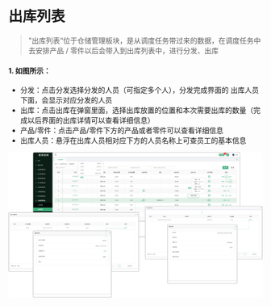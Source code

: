 
# 出库列表

> "出库列表“位于仓储管理板块，是从调度任务带过来的数据，在调度任务中去安排产品 / 零件以后会带入到出库列表中，进行分发、出库

#### 1. 如图所示：
* 分发：点击分发选择分发的人员（可指定多个人），分发完成界面的 出库人员下面，会显示对应分发的人员
* 出库：点击出库在弹窗里面，选择出库放置的位置和本次需要出库的数量（完成以后界面的出库详情可以查看详细信息）
* 产品/零件：点击产品/零件下方的产品或者零件可以查看详细信息
* 出库人员：悬浮在出库人员相对应下方的人员名称上可查员工的基本信息

![如图所示](../file/cc-cklb.png)